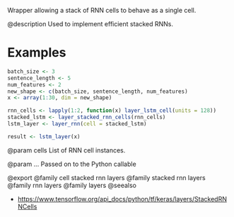 Wrapper allowing a stack of RNN cells to behave as a single cell.

@description
Used to implement efficient stacked RNNs.

# Examples

```r
batch_size <- 3
sentence_length <- 5
num_features <- 2
new_shape <- c(batch_size, sentence_length, num_features)
x <- array(1:30, dim = new_shape)

rnn_cells <- lapply(1:2, function(x) layer_lstm_cell(units = 128))
stacked_lstm <- layer_stacked_rnn_cells(rnn_cells)
lstm_layer <- layer_rnn(cell = stacked_lstm)

result <- lstm_layer(x)
```

@param cells
List of RNN cell instances.

@param ...
Passed on to the Python callable

@export
@family cell stacked rnn layers
@family stacked rnn layers
@family rnn layers
@family layers
@seealso
+ <https://www.tensorflow.org/api_docs/python/tf/keras/layers/StackedRNNCells>

